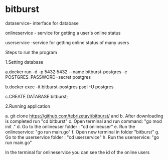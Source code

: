 # bitburst

dataservice- interface for database

onlineservice - service for getting a user's online status

userservice -service for getting online status of many users

Steps to run the program

1.Setting database

a.docker run -d -p 5432:5432 --name bitburst-postgres -e POSTGRES_PASSWORD=secret  postgres

b.docker exec -it bitburst-postgres psql -U postgres

c.CREATE DATABASE bitburst;

2.Running application

a. git clone https://github.com/tebrizetayi/bitburst/ and 
b. After downloading is completed run  "cd bitburst"
c. Open terminal and run command: "go mod init ."
d. Go to the onlineuser folder : "cd onlineuser"
e. Run the onlineservice: "go run main.go"
f. Open new terminal in folder "bitburst"
g. Go to the userservice folder : "cd userservice" 
h. Run the userservice: "go run main.go"

In the terminal for onlineservice you can see the id of the online users





